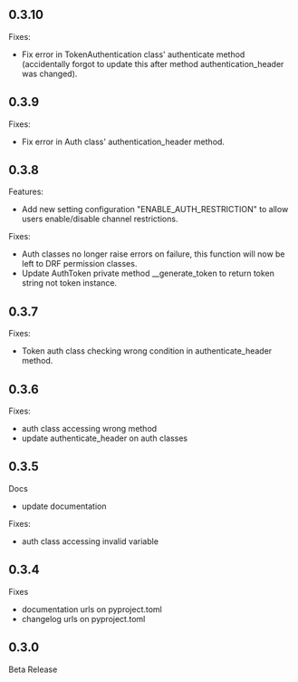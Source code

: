 ## 0.3.10

Fixes:
- Fix error in TokenAuthentication class' authenticate method (accidentally forgot to update this after method authentication_header was changed).

## 0.3.9

Fixes:
- Fix error in Auth class' authentication_header method.

## 0.3.8

Features:
- Add new setting configuration "ENABLE_AUTH_RESTRICTION" to allow users enable/disable channel restrictions.

Fixes:
- Auth classes no longer raise errors on failure, this function will now be left to DRF permission classes.
- Update AuthToken private method __generate_token to return token string not token instance.

## 0.3.7

Fixes:
- Token auth class checking wrong condition in authenticate_header method.

## 0.3.6

Fixes:
- auth class accessing wrong method
- update authenticate_header on auth classes

## 0.3.5

Docs
- update documentation

Fixes:
- auth class accessing invalid variable

## 0.3.4

Fixes
- documentation urls on pyproject.toml
- changelog urls on pyproject.toml

## 0.3.0

Beta Release